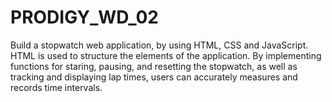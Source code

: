 # PRODIGY_WD_02
Build a stopwatch web application, by using HTML, CSS and JavaScript. HTML is used to structure the elements of the application. By implementing functions for staring, pausing, and resetting the stopwatch, as well as tracking and displaying lap times, users can accurately measures and records time intervals.
